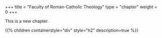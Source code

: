 +++
title = "Faculty of Roman-Catholic Theology"
type = "chapter"
weight = 0
+++

This is a new chapter.

{{% children containerstyle="div" style="h2" description=true %}}